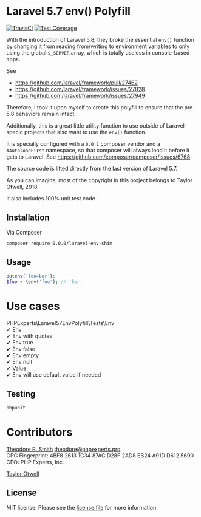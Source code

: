 # Laravel 5.7 env() Polyfill

[![TravisCI](https://travis-ci.org/phpexpertsinc/Laravel57-env-polyfill.svg?branch=master)](https://travis-ci.org/phpexpertsinc/Laravel57-env-polyfill)
[![Test Coverage](https://api.codeclimate.com/v1/badges/4055759a290cbc797f5f/test_coverage)](https://codeclimate.com/github/phpexpertsinc/Laravel57-env-polyfill/test_coverage)

With the introduction of Laravel 5.8, they broke the essential `env()` function 
by changing it from reading from/writing to environment variables to only using 
the global `$_SERVER` array, which is totally useless in console-based apps.

See  
 * https://github.com/laravel/framework/pull/27462
 * https://github.com/laravel/framework/issues/27828
 * https://github.com/laravel/framework/issues/27949

Therefore, I took it upon myself to create this polyfill to ensure that the pre-5.8
behaviors remain intact.

Additionally, this is a great little utility function to use outside of Laravel-specic
projects that also want to use the `env()` function.

It is specially configured with a `0.0.1` composer vendor and a `AAutoloadFirst` 
namespace, so that composer will always load it before it gets to Laravel. 
See https://github.com/composer/composer/issues/6768

The source code is lifted directly from the last version of Laravel 5.7.

As you can imagine, most of the copyright in this project belongs to 
Taylor Otwell, 2018.

It also includes 100% unit test code .

## Installation

Via Composer

```bash
composer require 0.0.0/laravel-env-shim
```

## Usage

```php
putenv('foo=bar');
$foo = \env('foo'); // 'bar'
```

# Use cases

PHPExperts\Laravel57EnvPolyfill\Tests\Env  
 ✔ Env  
 ✔ Env with quotes  
 ✔ Env true  
 ✔ Env false  
 ✔ Env empty  
 ✔ Env null  
 ✔ Value  
 ✔ Env will use default value if needed

## Testing

```bash
phpunit
```

# Contributors

[Theodore R. Smith](https://www.phpexperts.pro/]) <theodore@phpexperts.pro>  
GPG Fingerprint: 4BF8 2613 1C34 87AC D28F  2AD8 EB24 A91D D612 5690  
CEO: PHP Experts, Inc.

[Taylor Otwell](https://www.laravel.com/)

## License

MIT license. Please see the [license file](LICENSE) for more information.
